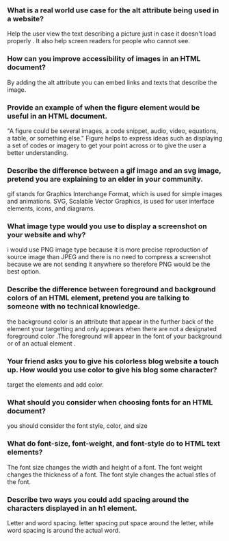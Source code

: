 

### What is a real world use case for the alt attribute being used in a website?
Help the user view the text describing a picture just in case it doesn't load properly . It also help screen readers for people who cannot see.

### How can you improve accessibility of images in an HTML document?
By adding the alt attribute you can embed links and texts that describe the image.

### Provide an example of when the figure element would be useful in an HTML document.
"A figure could be several images, a code snippet, audio, video, equations, a table, or something else."
Figure helps to express ideas such as displaying a set of codes or imagery to get your point across or to give the user a better understanding.

### Describe the difference between a gif image and an svg image, pretend you are explaining to an elder in your community.
gif stands for Graphics Interchange Format, which is used for simple images and animations.
SVG, Scalable Vector Graphics, is used for user interface elements, icons, and diagrams.

### What image type would you use to display a screenshot on your website and why?
i would use PNG image type because it is more precise reproduction of source image than JPEG and there is no need to compress a screenshot because we are not sending it anywhere so therefore PNG would be the best option.

### Describe the difference between foreground and background colors of an HTML element, pretend you are talking to someone with no technical knowledge.
the background color is an attribute that appear in the further back of the element your targetting and only appears when there are not a designated foreground color .The foreground will appear in the font of your background or of an actual element .

### Your friend asks you to give his colorless blog website a touch up. How would you use color to give his blog some character?
target the elements and add color.

### What should you consider when choosing fonts for an HTML document?
you should consider the font style, color, and size

### What do font-size, font-weight, and font-style do to HTML text elements?
The font size changes the width and height of a font.
The font weight changes the thickness of a font.
The font style changes the actual stles of the font.

### Describe two ways you could add spacing around the characters displayed in an h1 element.
Letter and word spacing. letter spacing put space around the letter, while word spacing is around the actual word.